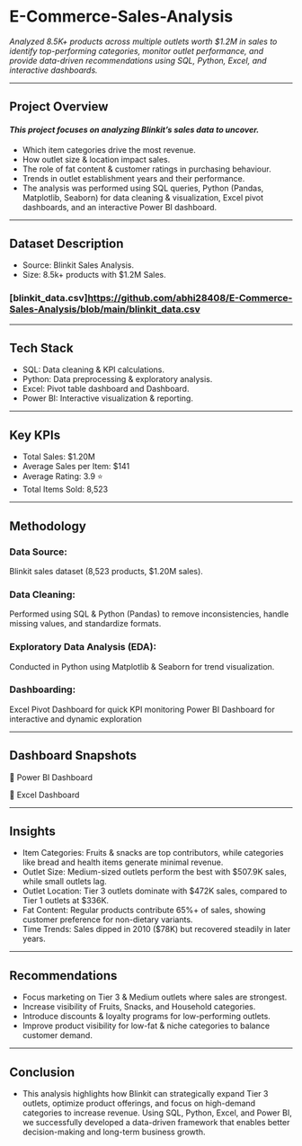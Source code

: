 # E-Commerce-Sales-Analysis
*Analyzed 8.5K+ products across multiple outlets worth $1.2M in sales to identify top-performing categories, monitor outlet performance, and provide data-driven recommendations using SQL, Python, Excel, and interactive dashboards.*

---
## Project Overview
#### *This project focuses on analyzing Blinkit’s sales data to uncover.*
- Which item categories drive the most revenue.
- How outlet size & location impact sales.
- The role of fat content & customer ratings in purchasing behaviour.
- Trends in outlet establishment years and their performance.
- The analysis was performed using SQL queries, Python (Pandas, Matplotlib, Seaborn) for data cleaning & visualization, Excel pivot dashboards, and an interactive Power BI dashboard.

---
## Dataset Description
- Source: Blinkit Sales Analysis.
- Size: 8.5k+ products with $1.2M Sales.
### [blinkit_data.csv]https://github.com/abhi28408/E-Commerce-Sales-Analysis/blob/main/blinkit_data.csv
---
## Tech Stack
- SQL:  Data cleaning & KPI calculations.
- Python:  Data preprocessing & exploratory analysis.
- Excel:  Pivot table dashboard and Dashboard.
- Power BI:  Interactive visualization & reporting.

---
## Key KPIs
- Total Sales: $1.20M
- Average Sales per Item: $141
- Average Rating: 3.9 ⭐
- Total Items Sold: 8,523

---
## Methodology
### Data Source:
Blinkit sales dataset (8,523 products, $1.20M sales).
### Data Cleaning:
Performed using SQL & Python (Pandas) to remove inconsistencies, handle missing values, and standardize formats.
### Exploratory Data Analysis (EDA):
Conducted in Python using Matplotlib & Seaborn for trend visualization.
### Dashboarding:
Excel Pivot Dashboard for quick KPI monitoring
Power BI Dashboard for interactive and dynamic exploration

---
## Dashboard Snapshots
🔹 Power BI Dashboard

🔹 Excel Dashboard

---
## Insights 
- Item Categories: Fruits & snacks are top contributors, while categories like bread and health items generate minimal revenue.
- Outlet Size: Medium-sized outlets perform the best with $507.9K sales, while small outlets lag.
- Outlet Location: Tier 3 outlets dominate with $472K sales, compared to Tier 1 outlets at $336K.
- Fat Content: Regular products contribute 65%+ of sales, showing customer preference for non-dietary variants.
- Time Trends: Sales dipped in 2010 ($78K) but recovered steadily in later years.
  
---
## Recommendations
- Focus marketing on Tier 3 & Medium outlets where sales are strongest.
- Increase visibility of Fruits, Snacks, and Household categories.
- Introduce discounts & loyalty programs for low-performing outlets.
- Improve product visibility for low-fat & niche categories to balance customer demand.
---
## Conclusion
- This analysis highlights how Blinkit can strategically expand Tier 3 outlets, optimize product offerings, and focus on high-demand categories to increase revenue. Using SQL, Python, Excel, and Power BI, we successfully developed a data-driven framework that enables better decision-making and long-term business growth.  
